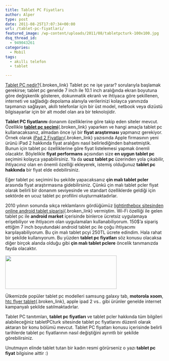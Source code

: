 ```yaml
---
title: Tablet PC Fiyatları
author: Alper
type: post
date: 2011-08-25T17:07:34+00:00
url: /tablet-pc-fiyatlari/
featured_image: /wp-content/uploads/2011/08/tabletpcturk-100x100.jpg
dsq_thread_id:
  - 949043261
categories:
  - Mobil
tags:
  - akıllı telefon
  - tablet

---
```

[Tablet PC nedir?][1]{.broken_link} Tablet pc ne işe yarar? sorularıyla başlamak gerekirse; tablet pc genelde 7 inch ile 10.1 inch aralığında ekran boyutuna göre değişkenlik gösteren, dokunmatik ekranlı ve ihtiyaca göre şekillenen, interneti ve sağladığı depolama alanıyla verilerinizi kolayca yanınızda taşımanızı sağlayan, akıllı telefonlar için bir üst model, netbook veya dizüstü bilgisayarlar için bir alt model olan ara bir teknolojidir.

**Tablet PC fiyatlarını** donanım özelliklerine göre takip eden siteler mevcut. Özellikle [**tablet pc seçimi**][2]{.broken_link} yaparken ve hangi amaçla tablet pc kullanacaksanız, almadan önce iyi bir **fiyat araştırması** yapmanız gerekiyor. Örnek olarak [iPad 2 Fiyatları][3]{.broken_link} yazısında Apple firmasının yeni ürünü iPad 2 hakkında fiyat aralığını nasıl belirlediğinden bahsetmiştik. Bunun için tablet pc özelliklerine göre fiyat listelemesi yapmak önemli olacaktır. Böylelikle **fiyat performans** açısından size **en uygun tablet pc** seçimini kolayca yapabilirsiniz. Ya da **ucuz tablet pc** üzerinden yola çıkabilir, ihtiyacınız olan en önemli özelliği ekleyerek, istemiş olduğunuz **tablet pc hakkında** bir fiyat elde edebilirsiniz.

Eğer tablet pc seçimini bu şekilde yapacaksanız **çin malı tablet pcler** arasında fiyat araştırmasına gidebilirsiniz. Çünkü çin malı tablet pcler fiyat olarak belirli bir donanım seviyesinde ve standart özelliklerde geldiği için sektörde en ucuz tablet pc profilini oluşturmaktadırlar.

2010 yılının sonunda sıkça reklamlarını gördüğümüz [lightinthebox sitesinden online android tablet siparişi][4]{.broken_link} vermiştim. Wi-Fi özelliği ile gelen tablet pc ile **android market** içerisinde binlerce ücretsiz uygulamaya erişebiliyor ve ihtiyacım olan uygulamaları kullanabiliyorum. 150$’a sipariş ettiğim 7 inch boyutundaki android tablet pc ile çoğu ihtiyacımı karşılayabiliyorum. Bu çin malı tablet pcyi 250TL ücrete edindim. Hala rahat bir şekilde kullanıyorum. Bu yüzden **tablet pc fiyatları** söz konusu olacaksa diğer birçok alanda olduğu gibi **çin malı tablet pclere** öncelik tanımanızda fayda olacaktır.

<img class="alignnone size-full wp-image-6562" title="tabletpcturk" src="https://www.murekkep.org/wp-content/uploads/2011/08/tabletpcturk.jpg" alt="" width="353" height="106" srcset="https://www.murekkep.org/wp-content/uploads/2011/08/tabletpcturk.jpg 353w, https://www.murekkep.org/wp-content/uploads/2011/08/tabletpcturk-50x15.jpg 50w, https://www.murekkep.org/wp-content/uploads/2011/08/tabletpcturk-125x38.jpg 125w, https://www.murekkep.org/wp-content/uploads/2011/08/tabletpcturk-300x90.jpg 300w" sizes="(max-width: 353px) 100vw, 353px" /> 

Ülkemizde popüler tablet pc modelleri samsung galaxy tab, **motorola xoom**, [htc flyer tablet][5]{.broken_link}, apple ipad 2 vs.. gibi ürünler genelde internet kampanyalı şekilde satılmaktadırlar.

Tablet PC tanıtımları, **tablet pc fiyatları** ve tablet pcler hakkında tüm bilgileri alabileceğiniz tabletPCturk sitesinde tablet pc fiyatlarını düzenli olarak aktaran bir konu bölümü mevcut. Tablet PC fiyatları konusu içerisinde belirli tarihlerde tablet pc fiyatlarının nasıl değiştiğini ayrıntlı bir şekilde görebilirsiniz.

Unutmayın elinde tablet tutan bir kadın resmi görürseniz o yazı **tablet pc fiyat** bilgisine aittir :)

 [1]: https://www.murekkep.org/tablet-pc-nedir-en-iyi-tablet-pc-hangisi-6348
 [2]: https://www.murekkep.org/tablet-pc-fiyatlari-ve-tablet-pc-secimi-5950
 [3]: https://www.murekkep.org/apple-ipad-2-fiyatlari-5923
 [4]: https://www.murekkep.org/lightinthebox-online-android-tablet-siparisi-3849
 [5]: https://www.murekkep.org/htc-flyer-tablet-pc-fiyati-ve-ozellikleri-6449